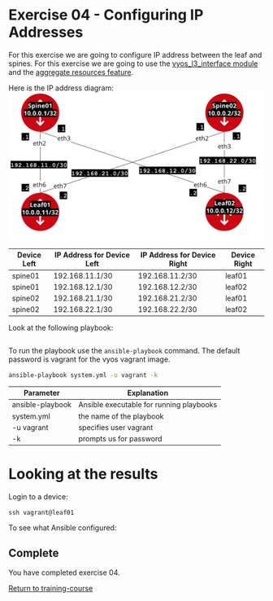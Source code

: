 # Exercise 04 - Configuring IP Addresses

For this exercise we are going to configure IP address between the leaf and spines. For this exercise we are going to use the [vyos_l3_interface module](http://docs.ansible.com/ansible/latest/vyos_l3_interface_module.html) and the [aggregate resources feature](https://www.ansible.com/blog/accelerate-ansible-networking-aggregate-resources).

Here is the IP address diagram:
![diagram](ipaddress_diagram.png)

Device Left | IP Address for Device Left | IP Address for Device Right | Device Right
------------ | ------------- | ------------- | -------------
spine01 | 192.168.11.1/30 | 192.168.11.2/30 | leaf01
spine01 | 192.168.12.1/30 | 192.168.12.2/30 | leaf02
spine02 | 192.168.21.1/30 | 192.168.21.2/30 | leaf01
spine02 | 192.168.22.1/30 | 192.168.22.2/30 | leaf02


Look at the following playbook:

```yml

```

To run the playbook use the `ansible-playbook` command.  The default password is vagrant for the vyos vagrant image.

```bash
ansible-playbook system.yml -u vagrant -k
```
Parameter | Explanation
------------ | -------------
ansible-playbook | Ansible executable for running playbooks
system.yml | the name of the playbook
-u vagrant | specifies user vagrant
-k | prompts us for password

# Looking at the results

Login to a device:
```
ssh vagrant@leaf01
```

To see what Ansible configured:



## Complete
You have completed exercise 04.

[Return to training-course](../README.md)
